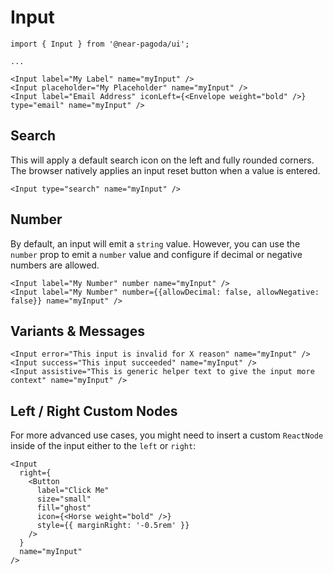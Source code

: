 # Input

```tsx
import { Input } from '@near-pagoda/ui';

...

<Input label="My Label" name="myInput" />
<Input placeholder="My Placeholder" name="myInput" />
<Input label="Email Address" iconLeft={<Envelope weight="bold" />} type="email" name="myInput" />
```

## Search

This will apply a default search icon on the left and fully rounded corners. The browser natively applies an input reset button when a value is entered.

```tsx
<Input type="search" name="myInput" />
```

## Number

By default, an input will emit a `string` value. However, you can use the `number` prop to emit a `number` value and configure if decimal or negative numbers are allowed.

```tsx
<Input label="My Number" number name="myInput" />
<Input label="My Number" number={{allowDecimal: false, allowNegative: false}} name="myInput" />
```

## Variants & Messages

```tsx
<Input error="This input is invalid for X reason" name="myInput" />
<Input success="This input succeeded" name="myInput" />
<Input assistive="This is generic helper text to give the input more context" name="myInput" />
```

## Left / Right Custom Nodes

For more advanced use cases, you might need to insert a custom `ReactNode` inside of the input either to the `left` or `right`:

```tsx
<Input
  right={
    <Button
      label="Click Me"
      size="small"
      fill="ghost"
      icon={<Horse weight="bold" />}
      style={{ marginRight: '-0.5rem' }}
    />
  }
  name="myInput"
/>
```
